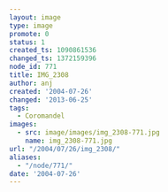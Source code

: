```yaml
---
layout: image
type: image
promote: 0
status: 1
created_ts: 1090861536
changed_ts: 1372159396
node_id: 771
title: IMG_2308
author: anj
created: '2004-07-26'
changed: '2013-06-25'
tags:
  - Coromandel
images:
  - src: image/images/img_2308-771.jpg
    name: img_2308-771.jpg
url: "/2004/07/26/img_2308/"
aliases:
  - "/node/771/"
date: '2004-07-26'
---
```


